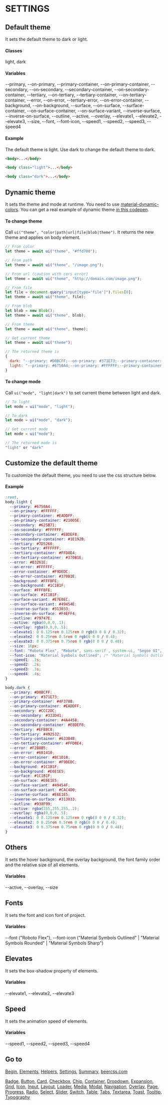 # SETTINGS

## Default theme

It sets the default theme to dark or light.

#### Classes

light, dark 

#### Variables

--primary, --on-primary, --primary-container, --on-primary-container, --secondary, --on-secondary, --secondary-container, --on-secondary-container, --tertiary, --on-tertiary, --tertiary-container, --on-tertiary-container, --error, --on-error, --tertiary-error, --on-error-container, --background, --on-background, --surface, --on-surface, --surface-container, --on-surface-container, --on-surface-variant, --inverse-surface, --inverse-on-surface, --outline, --active, --overlay, --elevate1, --elevate2, --elevate3, --size, --font, --font-icon, --speed1, --speed2, --speed3, --speed4

#### Example

The default theme is light. Use dark to change the default theme to dark.

```html
<body>...</body>

<body class="light">...</body>

<body class="dark">...</body>
```

## Dynamic theme

It sets the theme and mode at runtime. You need to use [material-dynamic-colors](https://www.npmjs.com/package/material-dynamic-colors). You can get a real example of dynamic theme [in this codepen](https://codepen.io/leo-bnu/pen/LYWxjVG).

#### To change theme

Call `ui("theme", "color|path|url|file|blob|theme")`. It returns the new theme and applies on body element.
```js
// From color
let theme = await ui("theme", "#ffd700");

// From path
let theme = await ui("theme", "/image.png");

// From url (caution with cors error)
let theme = await ui("theme", "http://domain.com/image.png");

// From file
let file = document.query("input[type='file']").files[0];
let theme = await ui("theme", file);

// From blob
let blob = new Blob();
let theme = await ui("theme", blob);

// From theme
let theme = await ui("theme", theme);

// Get current theme
let theme = await ui("theme");

// The returned theme is
{
  dark: "--primary: #D0BCFF;--on-primary: #371E73;--primary-container: #4F378B;--on-primary-container: #EADDFF;--secondary: #CCC2DC;--on-secondary: #332D41;--secondary-container: #4A4458;--on-secondary-container: #E8DEF8;--tertiary: #EFB8C8;--on-tertiary: #492532;--tertiary-container: #633B48;--on-tertiary-container: #FFD8E4;--error: #F2B8B5;--on-error: #601410;--error-container: #8C1D18;--on-error-container: #F9DEDC;--background: #1C1B1F;--on-background: #E6E1E5;--surface: #1C1B1F;--on-surface: #E6E1E5;--outline: #938F99;--surface-variant: #49454F;--on-surface-variant: #CAC4D0;--inverse-surface: #E6E1E5;--inverse-on-surface: #313033;--active: rgba(255,255,255,.2);--mode: dark;",
  light: "--primary: #6750A4;--on-primary: #FFFFFF;--primary-container: #EADDFF;--on-primary-container: #21005E;--secondary: #625B71;--on-secondary: #FFFFFF;--secondary-container: #E8DEF8;--on-secondary-container: #1E192B;--tertiary: #7D5260;--on-tertiary: #FFFFFF;--tertiary-container: #FFD8E4;--on-tertiary-container: #370B1E;--error: #B3261E;--on-error: #FFFFFF;--error-container: #F9DEDC;--on-error-container: #370B1E;--background: #FFFBFE;--on-background: #1C1B1F;--surface: #FFFBFE;--on-surface: #1C1B1F;--outline: #79747E;--surface-variant: #E7E0EC;--on-surface-variant: #49454E;--inverse-surface: #313033;--inverse-on-surface: #F4EFF4;--active: rgba(0,0,0,.1);--mode: light;"
}
```

#### To change mode

Call `ui("mode", "light|dark")` to set current theme between light and dark.

```js
// To light
let mode = ui("mode", "light");

// To dark
let mode = ui("mode", "dark");

// Get current mode
let mode = ui("mode");

// The returned mode is
"light" or "dark"
```

## Customize the default theme

To customize the default theme, you need to use the css structure below.

#### Example

```css
:root,
body.light {
  --primary: #6750A4;
  --on-primary: #FFFFFF;
  --primary-container: #EADDFF;
  --on-primary-container: #21005E;
  --secondary: #625B71;
  --on-secondary: #FFFFFF;
  --secondary-container: #E8DEF8;
  --on-secondary-container: #1E192B;
  --tertiary: #7D5260;
  --on-tertiary: #FFFFFF;
  --tertiary-container: #FFD8E4;
  --on-tertiary-container: #370B1E;
  --error: #B3261E;
  --on-error: #FFFFFF;
  --error-container: #F9DEDC;
  --on-error-container: #370B1E;
  --background: #FFFBFE;
  --on-background: #1C1B1F;
  --surface: #FFFBFE;
  --on-surface: #1C1B1F;
  --surface-variant: #E7E0EC;
  --on-surface-variant: #49454E;
  --inverse-surface: #313033;
  --inverse-on-surface: #F4EFF4;
  --outline: #79747E;
  --active: rgba(0,0,0,.1);
  --overlay: rgba(0,0,0,.5);
  --elevate1: 0 0.125rem 0.125rem 0 rgb(0 0 0 / 0.32);
  --elevate2: 0 0.25rem 0.5rem 0 rgb(0 0 0 / 0.4);
  --elevate3: 0 0.375rem 0.75rem 0 rgb(0 0 0 / 0.48);
  --size: 16px;
  --font: "Roboto Flex", "Roboto", sans-serif , system-ui, "Segoe UI", "Oxygen", "Ubuntu", "Cantarell", "Fira Sans", "Droid Sans", "Helvetica Neue", "Helvetica", "Arial";
  --font-icon: "Material Symbols Outlined"; /* "Material Symbols Outlined" | "Material Symbols Rounded" | "Material Symbols Sharp" */
  --speed1: .1s;
  --speed2: .2s;
  --speed3: .3s;
  --speed4: .4s;  
}

body.dark {
  --primary: #D0BCFF;
  --on-primary: #371E73;
  --primary-container: #4F378B;
  --on-primary-container: #EADDFF;
  --secondary: #CCC2DC;
  --on-secondary: #332D41;
  --secondary-container: #4A4458;
  --on-secondary-container: #E8DEF8;
  --tertiary: #EFB8C8;
  --on-tertiary: #492532;
  --tertiary-container: #633B48;
  --on-tertiary-container: #FFD8E4;
  --error: #F2B8B5;
  --on-error: #601410;
  --error-container: #8C1D18;
  --on-error-container: #F9DEDC;
  --background: #1C1B1F;
  --on-background: #E6E1E5;
  --surface: #1C1B1F;
  --on-surface: #E6E1E5;
  --surface-variant: #49454F;
  --on-surface-variant: #CAC4D0;
  --inverse-surface: #E6E1E5;
  --inverse-on-surface: #313033;
  --outline: #938F99;
  --active: rgba(255,255,255,.2);
  --overlay: rgba(0,0,0,.5);
  --elevate1: 0 0.125rem 0.125rem 0 rgb(0 0 0 / 0.32);
  --elevate2: 0 0.25rem 0.5rem 0 rgb(0 0 0 / 0.4);
  --elevate3: 0 0.375rem 0.75rem 0 rgb(0 0 0 / 0.48);
}
```

## Others

It sets the hover background, the overlay background, the font family order and the relative size of all elements.

#### Variables

--active, --overlay, --size

## Fonts

It sets the font and icon font of project.

#### Variables

--font ("Roboto Flex"), --font-icon ("Material Symbols Outlined" | "Material Symbols Rounded" | "Material Symbols Sharp")

## Elevates

It sets the box-shadow property of elements.

#### Variables

--elevate1, --elevate2, --elevate3

## Speed

It sets the animation speed of elements.

#### Variables

--speed1, --speed2, --speed3, --speed4

## Go to

[Begin](INDEX.md), [Elements](ELEMENTS.md), [Helpers](HELPERS.md), [Settings](SETTINGS.md), [Summary](SUMMARY.md), [beercss.com](https://www.beercss.com)

[Badge](BADGE.md), [Button](BUTTON.md), [Card](CARD.md), [Checkbox](CHECKBOX.md), [Chip](CHIP.md), [Container](CONTAINER.md), [Dropdown](DROPDOWN.md), [Expansion](EXPANSION.md), [Grid](GRID.md), [Icon](ICON.md), [Input](INPUT.md), [Layout](LAYOUT.md), [Loader](LOADER.md), [Media](MEDIA.md), [Modal](MODAL.md), [Navigation](NAVIGATION.md), [Overlay](OVERLAY.md), [Page](PAGE.md), [Progress](PROGRESS.md), [Radio](RADIO.md), [Select](SELECT.md), [Slider](SLIDER.md), [Switch](SWITCH.md), [Table](TABLE.md), [Tabs](TABS.md), [Textarea](TEXTAREA.md), [Toast](TOAST.md), [Tooltip](TOOLTIP.md), [Typography](TYPOGRAPHY.md)

